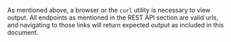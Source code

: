 

As mentioned above, a browser or the `curl` utility is necessary to view output. All endpoints as mentioned in the REST API section are valid urls, and navigating to those links will return expected output as included in this document.
